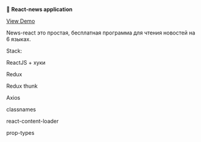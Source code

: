 🤘 <b>React-news application</b>

<a href = "https://agrig-news.herokuapp.com/" >View Demo</a>

News-react это простая, бесплатная программа для чтения новостей на 6 языках.

Stack:

ReactJS + хуки

Redux

Redux thunk

Axios

classnames

react-content-loader

prop-types
